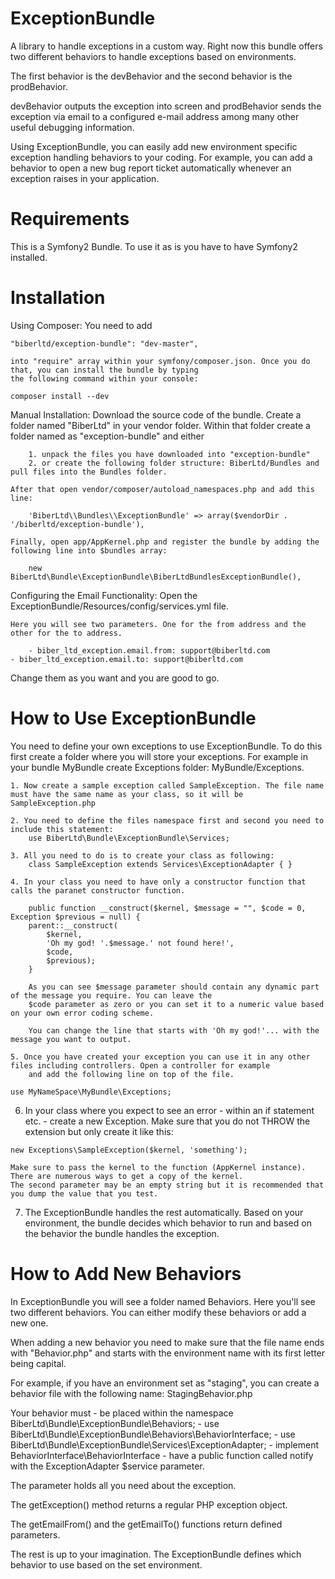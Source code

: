 ExceptionBundle
===============

A library to handle exceptions in a custom way. Right now this bundle offers two different behaviors to handle exceptions based on environments.

The first behavior is the devBehavior and the second behavior is the prodBehavior.

devBehavior outputs the exception into screen and prodBehavior sends the exception via email to a configured e-mail address among many other useful debugging information.

Using ExceptionBundle, you can easily add new environment specific exception handling behaviors to your coding. For example, you can add a behavior to open a new bug report ticket automatically whenever an exception raises in your application.


Requirements
===============
This is a Symfony2 Bundle. To use it as is you have to have  Symfony2 installed.

Installation
===============
Using Composer:
	You need to add
	
	"biberltd/exception-bundle": "dev-master",
	
	into "require" array within your symfony/composer.json. Once you do that, you can install the bundle by typing 
	the following command within your console:
	
	composer install --dev
	
Manual Installation:
	Download the source code of the bundle. Create a folder named "BiberLtd" in your vendor folder. Within that folder create 
	a folder named as "exception-bundle" and either 
	
		1. unpack the files you have downloaded into "exception-bundle"
		2. or create the following folder structure: BiberLtd/Bundles and pull files into the Bundles folder.
		
	After that open vendor/composer/autoload_namespaces.php and add this line:
	
		'BiberLtd\\Bundles\\ExceptionBundle' => array($vendorDir . '/biberltd/exception-bundle'),
		
	Finally, open app/AppKernel.php and register the bundle by adding the following line into $bundles array:
	
		new BiberLtd\Bundle\ExceptionBundle\BiberLtdBundlesExceptionBundle(),
		
Configuring the Email Functionality:
	Open the ExceptionBundle/Resources/config/services.yml file.
	
	Here you will see two parameters. One for the from address and the other for the to address.
	
		- biber_ltd_exception.email.from: support@biberltd.com
    - biber_ltd_exception.email.to: support@biberltd.com
  
  Change them as you want and you are good to go.

How to Use ExceptionBundle
===============

You need to define your own exceptions to use ExceptionBundle. To do this first create a folder where you will store your
exceptions. For example in your bundle MyBundle create Exceptions folder: MyBundle/Exceptions.

	1. Now create a sample exception called SampleException. The file name must have the same name as your class, so it will be SampleException.php
	
	2. You need to define the files namespace first and second you need to include this statement:
		use BiberLtd\Bundle\ExceptionBundle\Services;
		
	3. All you need to do is to create your class as following:
		class SampleException extends Services\ExceptionAdapter { }
		
	4. In your class you need to have only a constructor function that calls the paranet constructor function.
	
		public function __construct($kernel, $message = "", $code = 0, Exception $previous = null) {
        parent::__construct(
            $kernel,
            'Oh my god! '.$message.' not found here!',
            $code,
            $previous);
		}
	
		As you can see $message parameter should contain any dynamic part of the message you require. You can leave the
		$code parameter as zero or you can set it to a numeric value based on your own error coding scheme.
		
		You can change the line that starts with 'Oh my god!'... with the message you want to output.
		
	5. Once you have created your exception you can use it in any other files including controllers. Open a controller for example
		and add the following line on top of the file.
    
    use MyNameSpace\MyBundle\Exceptions;
    
  6. In your class where you expect to see an error - within an if statement etc. - create a new Exception. Make sure that
  	you do not THROW the extension but only create it like this:
  	
  	new Exceptions\SampleException($kernel, 'something');
  	
  	Make sure to pass the kernel to the function (AppKernel instance). There are numerous ways to get a copy of the kernel. 
  	The second parameter may be an empty string but it is recommended that you dump the value that you test.
  	
  7. The ExceptionBundle handles the rest automatically. Based on your environment, the bundle decides which behavior to run and based on the behavior
  	the bundle handles the exception.

How to Add New Behaviors
===============
In ExceptionBundle you will see a folder named Behaviors. Here you'll see two different behaviors. You can either modify these behaviors or add a new one.

When adding a new behavior you need to make sure that the file name ends with "Behavior.php" and starts with the environment name with its first letter being capital.

For example, if you have an environment set as "staging", you can create a behavior file with the following name:
	StagingBehavior.php

Your behavior must
	- be placed within the 
		namespace BiberLtd\Bundle\ExceptionBundle\Behaviors;
	- use BiberLtd\Bundle\ExceptionBundle\Behaviors\BehaviorInterface;
	- use BiberLtd\Bundle\ExceptionBundle\Services\ExceptionAdapter;
	- implement BehaviorInterface\BehaviorInterface
	- have a public function called notify with the ExceptionAdapter $service parameter.
	
The parameter holds all you need about the exception.

The getException() method returns a regular PHP exception object.

The getEmailFrom() and the getEmailTo() functions return defined parameters.

The rest is up to your imagination. The ExceptionBundle defines which behavior to use based on the set environment.
	


